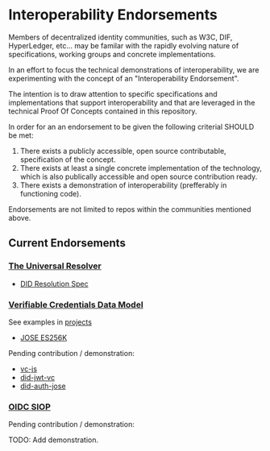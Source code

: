 # Interoperability Endorsements

Members of decentralized identity communities, such as W3C, DIF, HyperLedger, etc... may be familar with the rapidly evolving nature of specifications, working groups and concrete implementations.

In an effort to focus the technical demonstrations of interoperability, we are experimenting with the concept of an "Interoperability Endorsement".

The intention is to draw attention to specific specifications and implementations that support interoperability and that are leveraged in the technical Proof Of Concepts contained in this repository.

In order for an an endorsement to be given the following criterial SHOULD be met:

1. There exists a publicly accessible, open source contributable, specification of the concept.
2. There exists at least a single concrete implementation of the technology, which is also publically accessible and open source contribution ready.
3. There exists a demonstration of interoperability (prefferably in functioning code).

Endorsements are not limited to repos within the communities mentioned above.

## Current Endorsements

### [The Universal Resolver](https://github.com/decentralized-identity/universal-resolver)

- [DID Resolution Spec](https://w3c-ccg.github.io/did-resolution/)

### [Verifiable Credentials Data Model](https://www.w3.org/TR/vc-data-model/)

See examples in [projects](https://github.com/decentralized-identity/interoperability/tree/master/projects)

- [JOSE ES256K](https://github.com/decentralized-identity/lds-ecdsa-secp256k1-2019.js)

Pending contribution / demonstration:

- [vc-js](https://github.com/digitalbazaar/vc-js)
- [did-jwt-vc](https://github.com/decentralized-identity/did-jwt-vc)
- [did-auth-jose](https://github.com/decentralized-identity/did-auth-jose)

### [OIDC SIOP](https://github.com/decentralized-identity/papers/blob/master/did-authn/siop/did-authn-siop-profile.md)

Pending contribution / demonstration:

TODO: Add demonstration.
